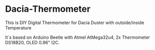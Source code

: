 # Dacia-Thermometer
This is DIY Digital Thermometer for Dacia Duster with outside/inside Temperature

It`s based on Arduino Beetle with Atmel AtMega32u4, 2x Thermometer DS18B20, OLED 0.96" I2C.

